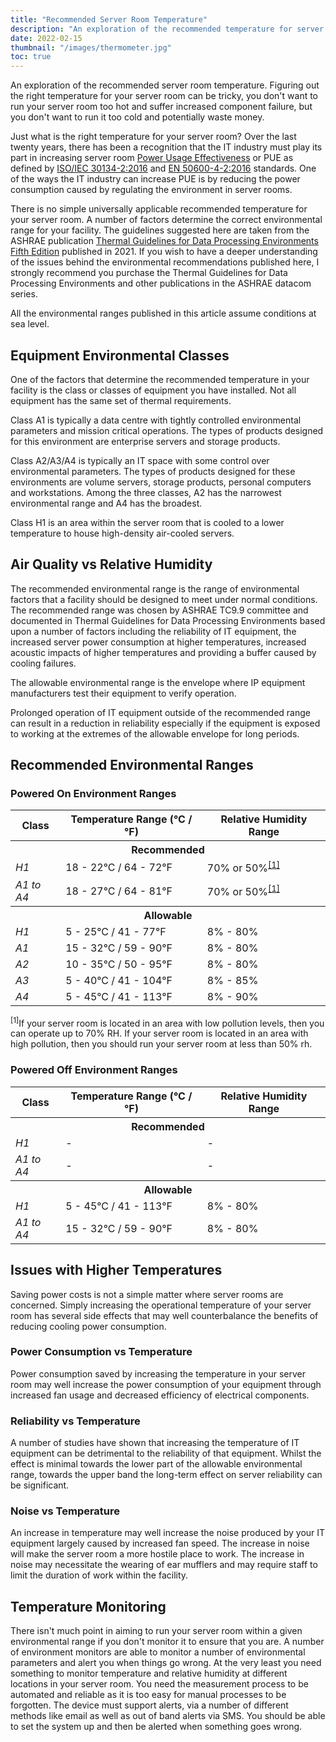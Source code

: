 ```yaml
---
title: "Recommended Server Room Temperature"
description: "An exploration of the recommended temperature for server rooms. Figuring out the right temperature for your server room can be complicated, you don't want to run your server room too hot and suffer increased server failure, but you don't want to run it too cold and potentially over cool your servers."
date: 2022-02-15
thumbnail: "/images/thermometer.jpg"
toc: true
---
```


An exploration of the recommended server room temperature. Figuring out the right temperature for your server room can be tricky, you don't want to run your server room too hot and suffer increased component failure, but you don't want to run it too cold and potentially waste money.

<!--more-->

Just what is the right temperature for your server room? Over the last twenty years, there has been a recognition that the IT industry must play its part in increasing server room [Power Usage Effectiveness](https://en.wikipedia.org/wiki/Power_usage_effectiveness) or PUE as defined by [ISO/IEC 30134-2:2016](https://www.iso.org/standard/63451.html) and [EN 50600-4-2:2016](https://www.en-standard.eu/csn-en-50600-4-2-information-technology-data-centre-facilities-and-infrastructures-part-4-2-power-usage-effectiveness/) standards. One of the ways the IT industry can increase PUE is by reducing the power consumption caused by regulating the environment in server rooms.

There is no simple universally applicable recommended temperature for your server room. A number of factors determine the correct environmental range for your facility. The guidelines suggested here are taken from the ASHRAE publication [Thermal Guidelines for Data Processing Environments Fifth Edition](https://www.ashrae.org/technical-resources/bookstore/datacom-series#thermalguidelines) published in 2021. If you wish to have a deeper understanding of the issues behind the environmental recommendations published here, I strongly recommend you purchase the Thermal Guidelines for Data Processing Environments and other publications in the ASHRAE datacom series.

All the environmental ranges published in this article assume conditions at sea level.

## Equipment Environmental Classes

One of the factors that determine the recommended temperature in your facility is the class or classes of equipment you have installed. Not all equipment has the same set of thermal requirements.

Class A1 is typically a data centre with tightly controlled environmental parameters and mission critical operations. The types of products designed for this environment are enterprise servers and storage products.

Class A2/A3/A4 is typically an IT space with some control over environmental parameters. The types of products designed for these environments are volume servers, storage products, personal computers and workstations. Among the three classes, A2 has the narrowest environmental range and A4 has the broadest.

Class H1 is an area within the server room that is cooled to a lower temperature to house high-density air-cooled servers.

## Air Quality vs Relative Humidity

The recommended environmental range is the range of environmental factors that a facility should be designed to meet under normal conditions. The recommended range was chosen by ASHRAE TC9.9 committee and documented in Thermal Guidelines for Data Processing Environments based upon a number of factors including the reliability of IT equipment, the increased server power consumption at higher temperatures, increased acoustic impacts of higher temperatures and providing a buffer caused by cooling failures.

The allowable environmental range is the envelope where IP equipment manufacturers test their equipment to verify operation.

Prolonged operation of IT equipment outside of the recommended range can result in a reduction in reliability especially if the equipment is exposed to working at the extremes of the allowable envelope for long periods.

## Recommended Environmental Ranges

### Powered On Environment Ranges

<table class="product-gotomydevicesdotcom-comparison">
<thead>
<tr>
<th scope="col">Class</th>
<th scope="col">Temperature Range (&deg;C / &deg;F)</th>
<th scope="col">Relative Humidity Range</th>
</tr>
</thead>
<tbody>
<tr class="section-header">
<th colspan="3"><strong>Recommended</strong></th>
</tr>
<tr class="stripe">
<td data-th="Class" class="product-label"><em>H1</em></td>
<td data-th="Temperature Range">18 - 22&deg;C / 64 - 72&deg;F</td>
<td data-th="Relative Humidity Range">70% or 50%<sup><a href="#rh-polution-explanation">[1]</a></sup></td>
</tr>
<tr>
<td data-th="Class" class="product-label"><em>A1 to A4</em></t>
<td data-th="Temperature Range">18 - 27&deg;C / 64 - 81&deg;F</td>
<td data-th="Relative Humidity Range">70% or 50%<sup><a href="#rh-polution-explanation">[1]</a></sup></td>
</tr>
<tr class="section-header">
<th colspan="3"><strong>Allowable</strong></th>
</tr>
<tr class="stripe">
<td data-th="Class" class="product-label"><em>H1</em></td>
<td data-th="Temperature Range">5 - 25&deg;C / 41 - 77&deg;F</td>
<td data-th="Relative Humidity Range">8% - 80%</td>
</tr>
<tr>
<td data-th="Class" class="product-label"><em>A1</em></td>
<td data-th="Temperature Range">15 - 32&deg;C / 59 - 90&deg;F</td>
<td data-th="Relative Humidity Range">8% - 80%</td>
</tr>
<tr class="stripe">
<td data-th="Class" class="product-label"><em>A2</em></td>
<td data-th="Temperature Range">10 - 35&deg;C / 50 - 95&deg;F</td>
<td data-th="Relative Humidity Range">8% - 80%</td>
</tr>
<tr>
<td data-th="Class" class="product-label"><em>A3</em></td>
<td data-th="Temperature Range">5 - 40&deg;C / 41 - 104&deg;F</td>
<td data-th="Relative Humidity Range">8% - 85%</td>
</tr>
<tr class="stripe">
<td data-th="Class" class="product-label"><em>A4</em></td>
<td data-th="Temperature Range">5 - 45&deg;C / 41 - 113&deg;F</td>
<td data-th="Relative Humidity Range">8% - 90%</td>
</tr>
</tbody>
</table>

<p id="rh-polution-explanation"><sup>[1]</sup>If your server room is located in an area with low pollution levels, then you can operate up to 70% RH. If your server room is located in an area with high pollution, then you should run your server room at less than 50% rh.</p>

### Powered Off Environment Ranges

<table class="product-gotomydevicesdotcom-comparison">
<thead>
<tr>
<th scope="col">Class</th>
<th scope="col">Temperature Range (&deg;C / &deg;F)</th>
<th scope="col">Relative Humidity Range</th>
</tr>
</thead>
<tbody>
<tr class="section-header">
<th colspan="3"><strong>Recommended</strong></th>
</tr>
<tr class="stripe">
<td data-th="Class" class="product-label"><em>H1</em></td>
<td data-th="Temperature Range">-</td>
<td data-th="Relative Humidity Range">-</td>
</tr>
<tr>
<td data-th="Class" class="product-label"><em>A1 to A4</em></t>
<td data-th="Temperature Range">-</td>
<td data-th="Relative Humidity Range">-</td>
</tr>
<tr class="section-header">
<th colspan="3"><strong>Allowable</strong></th>
</tr>
<tr class="stripe">
<td data-th="Class" class="product-label"><em>H1</em></td>
<td data-th="Temperature Range">5 - 45&deg;C / 41 - 113&deg;F</td>
<td data-th="Relative Humidity Range">8% - 80%</td>
</tr>
<tr>
<td data-th="Class" class="product-label"><em>A1 to A4</em></td>
<td data-th="Temperature Range">15 - 32&deg;C / 59 - 90&deg;F</td>
<td data-th="Relative Humidity Range">8% - 80%</td>
</tr>
</tbody>
</table>

## Issues with Higher Temperatures

Saving power costs is not a simple matter where server rooms are concerned. Simply increasing the operational temperature of your server room has several side effects that may well counterbalance the benefits of reducing cooling power consumption.

### Power Consumption vs Temperature

Power consumption saved by increasing the temperature in your server room may well increase the power consumption of your equipment through increased fan usage and decreased efficiency of electrical components.

### Reliability vs Temperature

A number of studies have shown that increasing the temperature of IT equipment can be detrimental to the reliability of that equipment. Whilst the effect is minimal towards the lower part of the allowable environmental range, towards the upper band the long-term effect on server reliability can be significant.

### Noise vs Temperature

An increase in temperature may well increase the noise produced by your IT equipment largely caused by increased fan speed. The increase in noise will make the server room a more hostile place to work. The increase in noise may necessitate the wearing of ear mufflers and may require staff to limit the duration of work within the facility.

## Temperature Monitoring

There isn't much point in aiming to run your server room within a given environmental range if you don't monitor it to ensure that you are. A number of environment monitors are able to monitor a number of environmental parameters and alert you when things go wrong. At the very least you need something to monitor temperature and relative humidity at different locations in your server room. You need the measurement process to be automated and reliable as it is too easy for manual processes to be forgotten. The device must support alerts, via a number of different methods like email as well as out of band alerts via SMS. You should be able to set the system up and then be alerted when something goes wrong.
